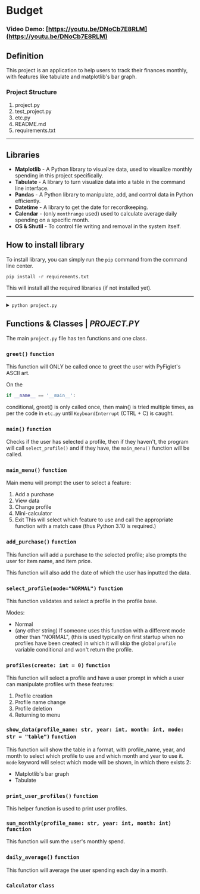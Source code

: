 # Budget
### Video Demo: [https://youtu.be/DNoCb7E8RLM](https://youtu.be/DNoCb7E8RLM)

## Definition
This project is an application to help users to track their finances monthly, with features like tabulate and matplotlib's bar graph.

### Project Structure
1. project.py
2. test_project.py
3. etc.py
4. README.md
5. requirements.txt

_____

## Libraries
- **Matplotlib** - A Python library to visualize data, used to visualize monthly spending in this project specifically.
- **Tabulate** - A library to turn visualize data into a table in the command line interface.
- **Pandas** - A Python library to manipulate, add, and control data in Python efficiently.
- **Datetime** - A library to get the date for recordkeeping.
- **Calendar** - (only `monthrange` used) used to calculate average daily spending on a specific month.
- **OS & Shutil** - To control file writing and removal in the system itself.

## How to install library
To install library, you can simply run the `pip` command from the command line center. 

`pip install -r requirements.txt`

This will install all the required libraries (if not installed yet).

_____

<details>
<summary><code>python project.py</code></summary>
<br>
<code>
```
   __                                               __   
 _|  |_ ______ ______ ______ ______ ______ ______ _|  |_ 
|_    _|______|______|______|______|______|______|_    _|
  |__|                                             |__|  
```
   __     ______           __               __      __ 
  |  |   |   __ \.--.--.--|  |.-----.-----.|  |_   |  |
  |  |   |   __ <|  |  |  _  ||  _  |  -__||   _|  |  |
  |  |   |______/|_____|_____||___  |_____||____|  |  |
  |__|                        |_____|              |__|
   __                                               __
 _|  |_ ______ ______ ______ ______ ______ ______ _|  |_
|_    _|______|______|______|______|______|______|_    _|
  |__|                                             |__|
```

Welcome!
2024-01-27 6:51:13

Profiles:
► bills
► johnson
► PROFILE
► profile1
► profile29
Type 'CREATE' to create a new profile.
Select profile:
</code>
Select any profile by the profile name, and you'll be taken to the main menu.
</details>

## Functions & Classes | *PROJECT.PY*
The main `project.py` file has ten functions and one class.

### `greet()` `function`
This function will ONLY be called once to greet the user with PyFiglet's ASCII art.

On the 
```py
if __name__ == '__main__':
```
conditional, greet() is only called once, then main() is tried multiple times, as per the code in `etc.py` until `KeyboardInterrupt` (CTRL + C) is caught.

### `main()` `function`

Checks if the user has selected a profile, then if they haven't, the program will call `select_profile()` and if they have, the `main_menu()` function will be called.

### `main_menu()` `function`
Main menu will prompt the user to select a feature:
1. Add a purchase
2. View data
3. Change profile
4. Mini-calculator
5. Exit
This will select which feature to use and call the appropriate function with a match case (thus Python 3.10 is required.)

### `add_purchase()` `function`
This function will add a purchase to the selected profile; also prompts the user for item name, and item price.

This function will also add the date of which the user has inputted the data.

### `select_profile(mode="NORMAL")` `function`
This function validates and select a profile in the profile base.

Modes: 
* Normal
* (any other string)
If someone uses this function with a different mode other than "NORMAL", (this is used typically on first startup when no profiles have been created) in which it will skip the global `profile` variable conditional and won't return the profile.

### `profiles(create: int = 0)`  `function`
This function will select a profile and have a user prompt in which a user can manipulate profiles with these features:
1. Profile creation
2. Profile name change
3. Profile deletion
4. Returning to menu


### `show_data(profile_name: str, year: int, month: int, mode: str = "table")` `function`

This function will show the table in a format, with profile_name, year, and month to select which profile to use and which month and year to use it. `mode` keyword will select which mode will be shown, in which there exists 2:
* Matplotlib's bar graph
* Tabulate

### `print_user_profiles()`  `function`
This helper function is used to print user profiles.

### `sum_monthly(profile_name: str, year: int, month: int)`  `function`
This function will sum the user's monthly spend.

### `daily_average()` `function`
This function will average the user spending each day in a month.

### `Calculator` `class`
